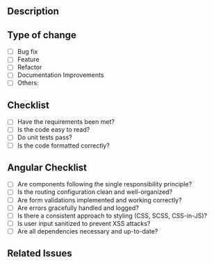 ## Description



## Type of change

- [ ] Bug fix
- [ ] Feature
- [ ] Refactor
- [ ] Documentation Improvements
- [ ] Others:

## Checklist

- [ ] Have the requirements been met?
- [ ] Is the code easy to read?
- [ ] Do unit tests pass?
- [ ] Is the code formatted correctly?

## Angular Checklist

- [ ] Are components following the single responsibility principle?
- [ ] Is the routing configuration clean and well-organized?
- [ ] Are form validations implemented and working correctly?
- [ ] Are errors gracefully handled and logged?
- [ ] Is there a consistent approach to styling (CSS, SCSS, CSS-in-JS)?
- [ ] Is user input sanitized to prevent XSS attacks?
- [ ] Are all dependencies necessary and up-to-date?

## Related Issues


